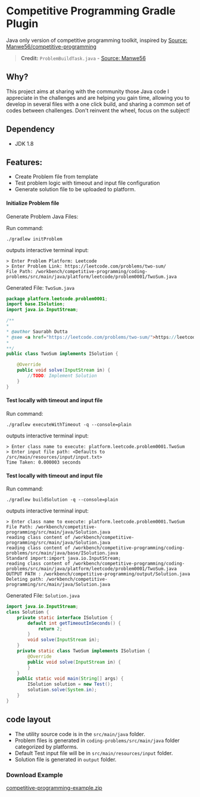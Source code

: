 # Competitive Programming Gradle Plugin

Java only version of competitive programming toolkit, inspired by [Source: Manwe56/competitive-programming](https://github.com/Manwe56/competitive-programming)

> **Credit:** `ProblemBuildTask.java`  - [Source: Manwe56](https://github.com/Manwe56/competitive-programming/blob/master/src/main/java/builder/FileBuilder.java)

## Why?
This project aims at sharing with the community those Java code I appreciate in the challenges and are helping you gain time, allowing you to develop in several files with a one click build, and sharing a common set of codes between challenges. Don't reinvent the wheel, focus on the subject!

## Dependency
 - JDK 1.8

## Features: 

- Create Problem file from template
- Test problem logic with timeout and input file configuration
- Generate solution file to be uploaded to platform.


#### Initialize Problem file

Generate Problem Java Files:

Run command: 

```shell
./gradlew initProblem
```

outputs interactive terminal input:
```shell
> Enter Problem Platform: Leetcode
> Enter Problem Link: https://leetcode.com/problems/two-sum/
File Path: /workbench/competitive-programming/coding-problems/src/main/java/platform/leetcode/problem0001/TwoSum.java
```


Generated File: `TwoSum.java`

```java
package platform.leetcode.problem0001;
import base.ISolution;
import java.io.InputStream;

/**
*
* @author Saurabh Dutta
* @see <a href="https://leetcode.com/problems/two-sum/">https://leetcode.com/problems/two-sum/</a> 
*
**/
public class TwoSum implements ISolution {

    @Override
    public void solve(InputStream in) {
        //TODO: Implement Solution
    }
}
```


#### Test locally with timeout and input file

Run command: 
```shell
./gradlew executeWithTimeout -q --console=plain
```

outputs interactive terminal input:
```shell
> Enter class name to execute: platform.leetcode.problem0001.TwoSum
> Enter input file path: <Defaults to /src/main/resources/input/input.txt>
Time Taken: 0.000003 seconds
```



#### Test locally with timeout and input file

Run command: 
```shell
./gradlew buildSolution -q --console=plain
```
outputs interactive terminal input:
```shell
> Enter class name to execute: platform.leetcode.problem0001.TwoSum
File Path: /workbench/competitive-programming/src/main/java/Solution.java
reading class content of /workbench/competitive-programming/src/main/java/Solution.java
reading class content of /workbench/competitive-programming/coding-problems/src/main/java/base/ISolution.java
Standard import:import java.io.InputStream;
reading class content of /workbench/competitive-programming/coding-problems/src/main/java/platform/leetcode/problem0001/TwoSum.java
OUTPUT PATH : /workbench/competitive-programming/output/Solution.java
Deleting path: /workbench/competitive-programming/src/main/java/Solution.java
```

Generated File: `Solution.java`
```java
import java.io.InputStream;
class Solution {
	private static interface ISolution {
		default int getTimeoutInSeconds() {
			return 2;
		}
		void solve(InputStream in);
	}
	private static class TwoSum implements ISolution {
		@Override
		public void solve(InputStream in) {
		}
	}
	public static void main(String[] args) {
		ISolution solution = new Test();
		solution.solve(System.in);
	}
}
```

## code layout

- The utility source code is in the `src/main/java` folder. 
- Problem files is generated in `coding-problems/src/main/java` folder categorized by platforms.
- Default Test input file will be in `src/main/resources/input` folder.
- Solution file is generated in `output` folder.

### Download Example
[competitive-programming-example.zip](https://res.cloudinary.com/dren4jgbp/raw/upload/v1595816744/competitive-programming-example_xxlrja.zip)